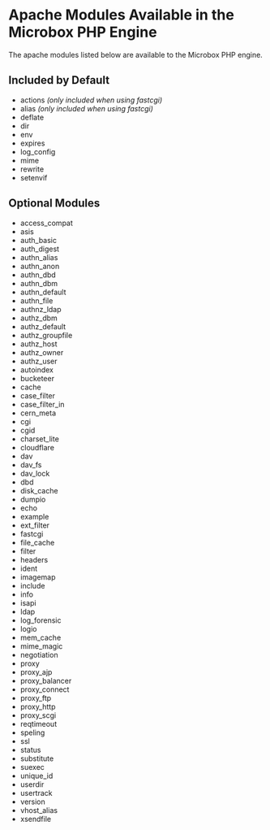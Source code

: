 # Apache Modules Available in the Microbox PHP Engine
The apache modules listed below are available to the Microbox PHP engine.

## Included by Default
- actions *(only included when using fastcgi)*
- alias *(only included when using fastcgi)*
- deflate
- dir
- env
- expires
- log_config
- mime
- rewrite
- setenvif

## Optional Modules
- access_compat
- asis
- auth_basic
- auth_digest
- authn_alias
- authn_anon
- authn_dbd
- authn_dbm
- authn_default
- authn_file
- authnz_ldap
- authz_dbm
- authz_default
- authz_groupfile
- authz_host
- authz_owner
- authz_user
- autoindex
- bucketeer
- cache
- case_filter
- case_filter_in
- cern_meta
- cgi
- cgid
- charset_lite
- cloudflare
- dav
- dav_fs
- dav_lock
- dbd
- disk_cache
- dumpio
- echo
- example
- ext_filter
- fastcgi
- file_cache
- filter
- headers
- ident
- imagemap
- include
- info
- isapi
- ldap
- log_forensic
- logio
- mem_cache
- mime_magic
- negotiation
- proxy
- proxy_ajp
- proxy_balancer
- proxy_connect
- proxy_ftp
- proxy_http
- proxy_scgi
- reqtimeout
- speling
- ssl
- status
- substitute
- suexec
- unique_id
- userdir
- usertrack
- version
- vhost_alias
- xsendfile
